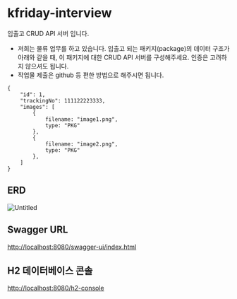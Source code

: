 # kfriday-interview
입출고 CRUD API 서버 입니다.

- 저희는 물류 업무를 하고 있습니다. 입출고 되는 패키지(package)의 데이터 구조가 아래와 같을 때, 이 패키지에 대한 CRUD API 서버를 구성해주세요. 인증은 고려하지 않으셔도 됩니다.
- 작업물 제출은 github 등 편한 방법으로 해주시면 됩니다.

```
{
    "id": 1,
    "trackingNo": 111122223333,
    "images": [
        {
            filename: "image1.png",
            type: "PKG"
        },
        {
            filename: "image2.png",
            type: "PKG"
        },
    ]
}
```

## ERD

![Untitled](https://github.com/DEVdongbaek/kfriday-project/assets/74356213/a3774427-a55b-44a6-bc4f-42b89fc3e4cc)

## Swagger URL

[http://localhost:8080/swagger-ui/index.html](http://localhost:8080/swagger-ui/index.html)

## H2 데이터베이스 콘솔

[http://localhost:8080/h2-console](http://localhost:8080/h2-console)
